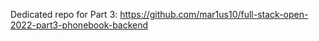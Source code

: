 Dedicated repo for Part 3: https://github.com/mar1us10/full-stack-open-2022-part3-phonebook-backend
